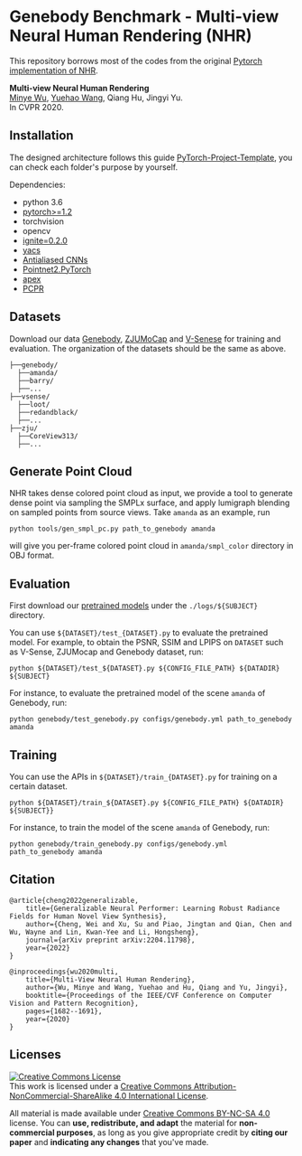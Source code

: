 # Genebody Benchmark - Multi-view Neural Human Rendering (NHR)

This repository borrows most of the codes from the original [Pytorch implementation of NHR](https://github.com/wuminye/NHR).

**Multi-view Neural Human Rendering** </br>
[Minye Wu](https://github.com/wuminye), [Yuehao Wang](https://github.com/yuehaowang), Qiang Hu, Jingyi Yu.</br>
In CVPR 2020.</br>


## Installation
The designed architecture follows this guide [PyTorch-Project-Template](https://github.com/L1aoXingyu/PyTorch-Project-Template), you can check each folder's purpose by yourself.

Dependencies:
- python 3.6
- [pytorch>=1.2](https://pytorch.org/)
- torchvision
- opencv
- [ignite=0.2.0](https://github.com/pytorch/ignite)
- [yacs](https://github.com/rbgirshick/yacs)
- [Antialiased CNNs](https://github.com/adobe/antialiased-cnns)
- [Pointnet2.PyTorch](https://github.com/sshaoshuai/Pointnet2.PyTorch)
- [apex](https://github.com/NVIDIA/apex)
- [PCPR](https://github.com/wuminye/PCPR)


## Datasets
Download our data [Genebody](https://generalizable-neural-performer.github.io/genebody.html), 
 [ZJUMoCap](https://github.com/zju3dv/neuralbody/blob/master/INSTALL.md#zju-mocap-dataset) and [V-Senese](https://v-sense.scss.tcd.ie/news/v-sense-volumetric-video-quality-database/)  for training and evaluation.
 The organization of the datasets should be the same as above. 
```
├──genebody/
  ├──amanda/
  ├──barry/
  ├──...
├──vsense/
  ├──loot/
  ├──redandblack/
  ├──...
├──zju/
  ├──CoreView313/
  ├──...
```

## Generate Point Cloud
NHR takes dense colored point cloud as input, we provide a tool to generate dense point via sampling the SMPLx surface, and apply lumigraph blending on sampled points from source views. Take `amanda` as an example, run
```
python tools/gen_smpl_pc.py path_to_genebody amanda
```
will give you per-frame colored point cloud in `amanda/smpl_color` directory in OBJ format.

## Evaluation
First download our [pretrained models](https://hkustconnect-my.sharepoint.com/:f:/g/personal/wchengad_connect_ust_hk/EqQDNVch2j5DmyIDnHX0VgkBDdCksmT4Kfq2oPOMn6gfMg?e=dy6yUA) under the `./logs/${SUBJECT}` directory.

You can use `${DATASET}/test_{DATASET}.py` to evaluate the pretrained model. For example, to obtain the PSNR, SSIM and LPIPS on  `DATASET` such as V-Sense, ZJUMocap and Genebody dataset, run:
```
python ${DATASET}/test_${DATASET}.py ${CONFIG_FILE_PATH} ${DATADIR} ${SUBJECT}
``` 

For instance, to evaluate the pretrained model of the scene `amanda` of Genebody, run:
```
python genebody/test_genebody.py configs/genebody.yml path_to_genebody amanda
```

## Training
You can use the APIs in `${DATASET}/train_{DATASET}.py` for training on a certain dataset.
```
python ${DATASET}/train_${DATASET}.py ${CONFIG_FILE_PATH} ${DATADIR} ${SUBJECT}}
```
For instance, to train the model of the scene `amanda` of Genebody, run:
```
python genebody/train_genebody.py configs/genebody.yml path_to_genebody amanda
```

## Citation
```
@article{cheng2022generalizable,
    title={Generalizable Neural Performer: Learning Robust Radiance Fields for Human Novel View Synthesis},
    author={Cheng, Wei and Xu, Su and Piao, Jingtan and Qian, Chen and Wu, Wayne and Lin, Kwan-Yee and Li, Hongsheng},
    journal={arXiv preprint arXiv:2204.11798},
    year={2022}
}

@inproceedings{wu2020multi,
    title={Multi-View Neural Human Rendering},
    author={Wu, Minye and Wang, Yuehao and Hu, Qiang and Yu, Jingyi},
    booktitle={Proceedings of the IEEE/CVF Conference on Computer Vision and Pattern Recognition},
    pages={1682--1691},
    year={2020}
}
```


## Licenses

<a rel="license" href="http://creativecommons.org/licenses/by-nc-sa/4.0/"><img alt="Creative Commons License" style="border-width:0" src="https://i.creativecommons.org/l/by-nc-sa/4.0/80x15.png" /></a><br />This work is licensed under a <a rel="license" href="http://creativecommons.org/licenses/by-nc-sa/4.0/">Creative Commons Attribution-NonCommercial-ShareAlike 4.0 International License</a>.

All material is made available under [Creative Commons BY-NC-SA 4.0](https://creativecommons.org/licenses/by-nc-sa/4.0/legalcode) license. You can **use, redistribute, and adapt** the material for **non-commercial purposes**, as long as you give appropriate credit by **citing our paper** and **indicating any changes** that you've made.
